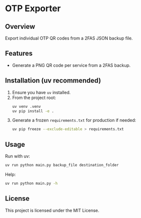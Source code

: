 # OTP Exporter

## Overview

Export individual OTP QR codes from a 2FAS JSON backup file.

## Features

- Generate a PNG QR code per service from a 2FAS backup.

## Installation (uv recommended)

1. Ensure you have `uv` installed.
2. From the project root:
   ```bash
   uv venv .venv
   uv pip install -e .
   ```
3. Generate a frozen `requirements.txt` for production if needed:
   ```bash
   uv pip freeze --exclude-editable > requirements.txt
   ```

## Usage

Run with uv:
```bash
uv run python main.py backup_file destination_folder
```

Help:
```bash
uv run python main.py -h
```

## License

This project is licensed under the MIT License.

